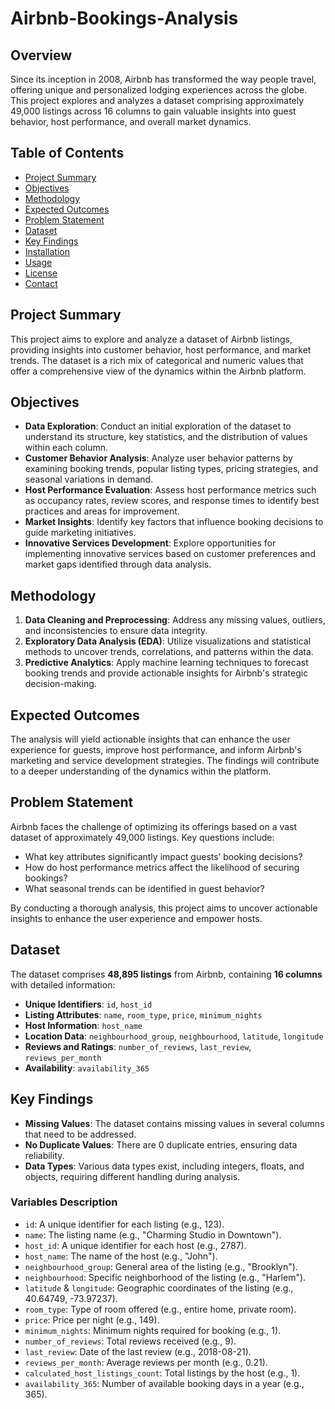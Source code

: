 # Airbnb-Bookings-Analysis

## Overview
Since its inception in 2008, Airbnb has transformed the way people travel, offering unique and personalized lodging experiences across the globe. This project explores and analyzes a dataset comprising approximately 49,000 listings across 16 columns to gain valuable insights into guest behavior, host performance, and overall market dynamics.

## Table of Contents
- [Project Summary](#project-summary)
- [Objectives](#objectives)
- [Methodology](#methodology)
- [Expected Outcomes](#expected-outcomes)
- [Problem Statement](#problem-statement)
- [Dataset](#dataset)
- [Key Findings](#key-findings)
- [Installation](#installation)
- [Usage](#usage)
- [License](#license)
- [Contact](#contact)

## Project Summary
This project aims to explore and analyze a dataset of Airbnb listings, providing insights into customer behavior, host performance, and market trends. The dataset is a rich mix of categorical and numeric values that offer a comprehensive view of the dynamics within the Airbnb platform.

## Objectives
- **Data Exploration**: Conduct an initial exploration of the dataset to understand its structure, key statistics, and the distribution of values within each column.
- **Customer Behavior Analysis**: Analyze user behavior patterns by examining booking trends, popular listing types, pricing strategies, and seasonal variations in demand.
- **Host Performance Evaluation**: Assess host performance metrics such as occupancy rates, review scores, and response times to identify best practices and areas for improvement.
- **Market Insights**: Identify key factors that influence booking decisions to guide marketing initiatives.
- **Innovative Services Development**: Explore opportunities for implementing innovative services based on customer preferences and market gaps identified through data analysis.

## Methodology
1. **Data Cleaning and Preprocessing**: Address any missing values, outliers, and inconsistencies to ensure data integrity.
2. **Exploratory Data Analysis (EDA)**: Utilize visualizations and statistical methods to uncover trends, correlations, and patterns within the data.
3. **Predictive Analytics**: Apply machine learning techniques to forecast booking trends and provide actionable insights for Airbnb's strategic decision-making.

## Expected Outcomes
The analysis will yield actionable insights that can enhance the user experience for guests, improve host performance, and inform Airbnb's marketing and service development strategies. The findings will contribute to a deeper understanding of the dynamics within the platform.

## Problem Statement
Airbnb faces the challenge of optimizing its offerings based on a vast dataset of approximately 49,000 listings. Key questions include:
- What key attributes significantly impact guests’ booking decisions?
- How do host performance metrics affect the likelihood of securing bookings?
- What seasonal trends can be identified in guest behavior?

By conducting a thorough analysis, this project aims to uncover actionable insights to enhance the user experience and empower hosts.

## Dataset
The dataset comprises **48,895 listings** from Airbnb, containing **16 columns** with detailed information:
- **Unique Identifiers**: `id`, `host_id`
- **Listing Attributes**: `name`, `room_type`, `price`, `minimum_nights`
- **Host Information**: `host_name`
- **Location Data**: `neighbourhood_group`, `neighbourhood`, `latitude`, `longitude`
- **Reviews and Ratings**: `number_of_reviews`, `last_review`, `reviews_per_month`
- **Availability**: `availability_365`

## Key Findings
- **Missing Values**: The dataset contains missing values in several columns that need to be addressed.
- **No Duplicate Values**: There are 0 duplicate entries, ensuring data reliability.
- **Data Types**: Various data types exist, including integers, floats, and objects, requiring different handling during analysis.

### Variables Description
- `id`: A unique identifier for each listing (e.g., 123).
- `name`: The listing name (e.g., "Charming Studio in Downtown").
- `host_id`: A unique identifier for each host (e.g., 2787).
- `host_name`: The name of the host (e.g., "John").
- `neighbourhood_group`: General area of the listing (e.g., "Brooklyn").
- `neighbourhood`: Specific neighborhood of the listing (e.g., "Harlem").
- `latitude` & `longitude`: Geographic coordinates of the listing (e.g., 40.64749, -73.97237).
- `room_type`: Type of room offered (e.g., entire home, private room).
- `price`: Price per night (e.g., 149).
- `minimum_nights`: Minimum nights required for booking (e.g., 1).
- `number_of_reviews`: Total reviews received (e.g., 9).
- `last_review`: Date of the last review (e.g., 2018-08-21).
- `reviews_per_month`: Average reviews per month (e.g., 0.21).
- `calculated_host_listings_count`: Total listings by the host (e.g., 1).
- `availability_365`: Number of available booking days in a year (e.g., 365).


